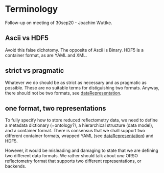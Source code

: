 # Terminology

Follow-up on meeting of 30sep20 - Joachim Wuttke.

## Ascii vs HDF5

Avoid this false dichotomy. The opposite of Ascii is Binary.
HDF5 is a container format, as are YAML and XML.

## strict vs pragmatic

Whatever we do should be as strict as necessary and as
pragmatic as possible. These are no suitable terms for
distiguishing two formats. Anyway, there should not be
two formats, see [dataRepresentation](dataRepresentation.md).

## one format, two representations

To fully specify how to store reduced reflectometry data,
we need to define a metadata dictionary (=ontology?), a
hierarchical structure (data model), and a container format.
There is consensus that we shall support two different
container formats, wrapped YAML (see [dataRepresentation](dataRepresentation.md)) and HDF5.

However, it would be misleading and damaging to state
that we are defining two different data formats. We
rather should talk about *one* ORSO reflectometry format
that supports two different representations, or backends.
